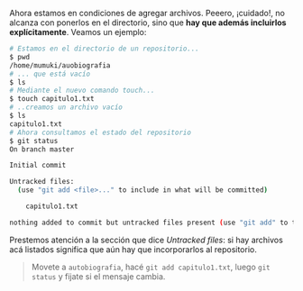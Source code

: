 Ahora estamos en condiciones de agregar archivos. Peeero, ¡cuidado!, no alcanza con ponerlos en el directorio, sino que **hay que además incluirlos explícitamente**.  Veamos un ejemplo: 

```bash
# Estamos en el directorio de un repositorio...
$ pwd 
/home/mumuki/auobiografia
# ... que está vacío
$ ls
# Mediante el nuevo comando touch...  
$ touch capitulo1.txt
# ..creamos un archivo vacío
$ ls 
capitulo1.txt
# Ahora consultamos el estado del repositorio
$ git status 
On branch master

Initial commit

Untracked files:
  (use "git add <file>..." to include in what will be committed)

	capitulo1.txt

nothing added to commit but untracked files present (use "git add" to track)
```

Prestemos atención a la sección que dice _Untracked files_: si hay archivos acá listados significa que aún hay que incorporarlos al repositorio. 

> Movete a `autobiografia`, hacé `git add capitulo1.txt`, luego `git status` y fijate si el mensaje cambia. 




